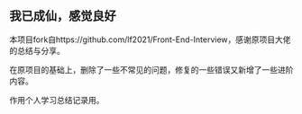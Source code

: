 ## 我已成仙，感觉良好

本项目fork自https://github.com/lf2021/Front-End-Interview，感谢原项目大佬的总结与分享。

在原项目的基础上，删除了一些不常见的问题，修复的一些错误又新增了一些进阶内容。

作用个人学习总结记录用。

